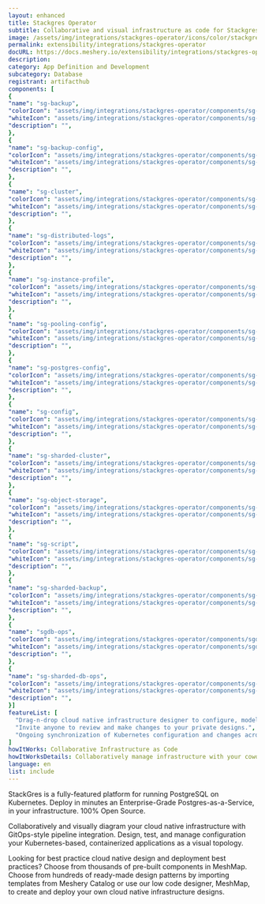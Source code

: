 ```yaml
---
layout: enhanced
title: Stackgres Operator
subtitle: Collaborative and visual infrastructure as code for Stackgres Operator
image: /assets/img/integrations/stackgres-operator/icons/color/stackgres-operator-color.svg
permalink: extensibility/integrations/stackgres-operator
docURL: https://docs.meshery.io/extensibility/integrations/stackgres-operator
description: 
category: App Definition and Development
subcategory: Database
registrant: artifacthub
components: [
{
"name": "sg-backup",
"colorIcon": "assets/img/integrations/stackgres-operator/components/sg-backup/icons/color/sg-backup-color.svg",
"whiteIcon": "assets/img/integrations/stackgres-operator/components/sg-backup/icons/white/sg-backup-white.svg",
"description": "",
},
{
"name": "sg-backup-config",
"colorIcon": "assets/img/integrations/stackgres-operator/components/sg-backup-config/icons/color/sg-backup-config-color.svg",
"whiteIcon": "assets/img/integrations/stackgres-operator/components/sg-backup-config/icons/white/sg-backup-config-white.svg",
"description": "",
},
{
"name": "sg-cluster",
"colorIcon": "assets/img/integrations/stackgres-operator/components/sg-cluster/icons/color/sg-cluster-color.svg",
"whiteIcon": "assets/img/integrations/stackgres-operator/components/sg-cluster/icons/white/sg-cluster-white.svg",
"description": "",
},
{
"name": "sg-distributed-logs",
"colorIcon": "assets/img/integrations/stackgres-operator/components/sg-distributed-logs/icons/color/sg-distributed-logs-color.svg",
"whiteIcon": "assets/img/integrations/stackgres-operator/components/sg-distributed-logs/icons/white/sg-distributed-logs-white.svg",
"description": "",
},
{
"name": "sg-instance-profile",
"colorIcon": "assets/img/integrations/stackgres-operator/components/sg-instance-profile/icons/color/sg-instance-profile-color.svg",
"whiteIcon": "assets/img/integrations/stackgres-operator/components/sg-instance-profile/icons/white/sg-instance-profile-white.svg",
"description": "",
},
{
"name": "sg-pooling-config",
"colorIcon": "assets/img/integrations/stackgres-operator/components/sg-pooling-config/icons/color/sg-pooling-config-color.svg",
"whiteIcon": "assets/img/integrations/stackgres-operator/components/sg-pooling-config/icons/white/sg-pooling-config-white.svg",
"description": "",
},
{
"name": "sg-postgres-config",
"colorIcon": "assets/img/integrations/stackgres-operator/components/sg-postgres-config/icons/color/sg-postgres-config-color.svg",
"whiteIcon": "assets/img/integrations/stackgres-operator/components/sg-postgres-config/icons/white/sg-postgres-config-white.svg",
"description": "",
},
{
"name": "sg-config",
"colorIcon": "assets/img/integrations/stackgres-operator/components/sg-config/icons/color/sg-config-color.svg",
"whiteIcon": "assets/img/integrations/stackgres-operator/components/sg-config/icons/white/sg-config-white.svg",
"description": "",
},
{
"name": "sg-sharded-cluster",
"colorIcon": "assets/img/integrations/stackgres-operator/components/sg-sharded-cluster/icons/color/sg-sharded-cluster-color.svg",
"whiteIcon": "assets/img/integrations/stackgres-operator/components/sg-sharded-cluster/icons/white/sg-sharded-cluster-white.svg",
"description": "",
},
{
"name": "sg-object-storage",
"colorIcon": "assets/img/integrations/stackgres-operator/components/sg-object-storage/icons/color/sg-object-storage-color.svg",
"whiteIcon": "assets/img/integrations/stackgres-operator/components/sg-object-storage/icons/white/sg-object-storage-white.svg",
"description": "",
},
{
"name": "sg-script",
"colorIcon": "assets/img/integrations/stackgres-operator/components/sg-script/icons/color/sg-script-color.svg",
"whiteIcon": "assets/img/integrations/stackgres-operator/components/sg-script/icons/white/sg-script-white.svg",
"description": "",
},
{
"name": "sg-sharded-backup",
"colorIcon": "assets/img/integrations/stackgres-operator/components/sg-sharded-backup/icons/color/sg-sharded-backup-color.svg",
"whiteIcon": "assets/img/integrations/stackgres-operator/components/sg-sharded-backup/icons/white/sg-sharded-backup-white.svg",
"description": "",
},
{
"name": "sgdb-ops",
"colorIcon": "assets/img/integrations/stackgres-operator/components/sgdb-ops/icons/color/sgdb-ops-color.svg",
"whiteIcon": "assets/img/integrations/stackgres-operator/components/sgdb-ops/icons/white/sgdb-ops-white.svg",
"description": "",
},
{
"name": "sg-sharded-db-ops",
"colorIcon": "assets/img/integrations/stackgres-operator/components/sg-sharded-db-ops/icons/color/sg-sharded-db-ops-color.svg",
"whiteIcon": "assets/img/integrations/stackgres-operator/components/sg-sharded-db-ops/icons/white/sg-sharded-db-ops-white.svg",
"description": "",
}]
featureList: [
  "Drag-n-drop cloud native infrastructure designer to configure, model, and deploy your workloads.",
  "Invite anyone to review and make changes to your private designs.",
  "Ongoing synchronization of Kubernetes configuration and changes across any number of clusters."
]
howItWorks: Collaborative Infrastructure as Code
howItWorksDetails: Collaboratively manage infrastructure with your coworkers synchronously sharing the same designs.
language: en
list: include
---
```

<p>
StackGres is a fully-featured platform for running PostgreSQL on Kubernetes.
Deploy in minutes an Enterprise-Grade Postgres-as-a-Service, in your infrastructure.
100% Open Source.
</p>
<p>
    Collaboratively and visually diagram your cloud native infrastructure with GitOps-style pipeline integration. Design, test, and manage configuration your Kubernetes-based, containerized applications as a visual topology.
</p>
<p>
    Looking for best practice cloud native design and deployment best practices? Choose from thousands of pre-built components in MeshMap. Choose from hundreds of ready-made design patterns by importing templates from Meshery Catalog or use our low code designer, MeshMap, to create and deploy your own cloud native infrastructure designs.
</p>
